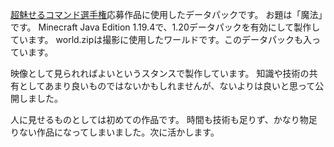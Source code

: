 [超魅せるコマンド選手権](https://mcfascinate.net/choumisecoma/)応募作品に使用したデータパックです。
お題は「魔法」です。
Minecraft Java Edition 1.19.4で、1.20データパックを有効にして製作しています。
world.zipは撮影に使用したワールドです。このデータパックも入っています。

映像として見られればよいというスタンスで製作しています。
知識や技術の共有としてあまり良いものではないかもしれませんが、ないよりは良いと思って公開しました。


人に見せるものとしては初めての作品です。
時間も技術も足りず、かなり物足りない作品になってしまいました。次に活かします。
